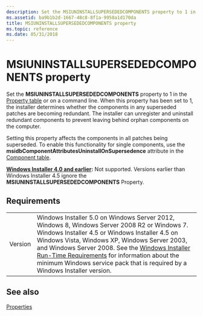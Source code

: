 ```yaml
---
description: Set the MSIUNINSTALLSUPERSEDEDCOMPONENTS property to 1 in the Property table or on a command line.
ms.assetid: ba9b1b2d-1667-48c8-8f1a-9958a1d170da
title: MSIUNINSTALLSUPERSEDEDCOMPONENTS property
ms.topic: reference
ms.date: 05/31/2018
---
```


# MSIUNINSTALLSUPERSEDEDCOMPONENTS property

Set the **MSIUNINSTALLSUPERSEDEDCOMPONENTS** property to 1 in the [Property table](property-table.md) or on a command line. When this property has been set to 1, the installer determines whether the components in any superseded patches are becoming redundant. The installer can unregister and uninstall redundant components to prevent leaving behind orphan components on the computer.

Setting this property affects the components in all patches being superseded. To enable this functionality for single components, use the **msidbComponentAttributesUninstallOnSupersedence** attribute in the [Component table](component-table.md).

**[Windows Installer 4.0 and earlier](not-supported-in-windows-installer-4-0.md):** Not supported. Versions earlier than Windows Installer 4.5 ignore the **MSIUNINSTALLSUPERSEDEDCOMPONENTS** Property.

## Requirements



|                    |                                                                                                                                                                                                                                                                                                                                                                                                                             |
|--------------------|-----------------------------------------------------------------------------------------------------------------------------------------------------------------------------------------------------------------------------------------------------------------------------------------------------------------------------------------------------------------------------------------------------------------------------|
| Version<br/> | Windows Installer 5.0 on Windows Server 2012, Windows 8, Windows Server 2008 R2 or Windows 7. Windows Installer 4.5 or Windows Installer 4.5 on Windows Vista, Windows XP, Windows Server 2003, and Windows Server 2008. See the [Windows Installer Run-Time Requirements](windows-installer-portal.md) for information about the minimum Windows service pack that is required by a Windows Installer version.<br/> |



## See also

<dl> <dt>

[Properties](properties.md)
</dt> </dl>

 

 




